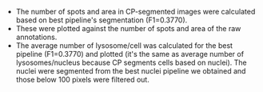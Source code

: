 - The number of spots and area in CP-segmented images were calculated based on best pipeline's segmentation (F1=0.3770).
- These were plotted against the number of spots and area of the raw annotations.
- The average number of lysosome/cell was calculated for the best pipeline (F1=0.3770) and plotted (it's the same as average number of lysosomes/nucleus because CP segments cells based on nuclei). The nuclei were segmented from the best nuclei pipeline we obtained and those below 100 pixels were filtered out.


